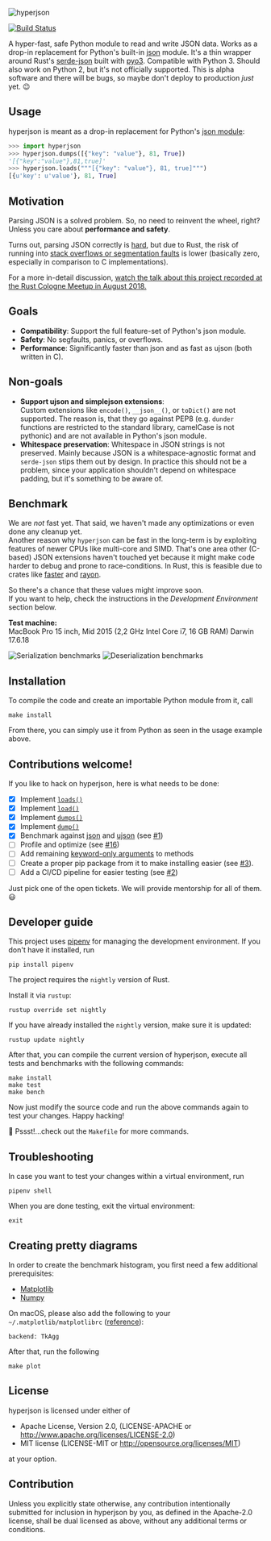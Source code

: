 ![hyperjson](assets/logo.gif)

[![Build Status](https://travis-ci.org/mre/hyperjson.svg?branch=master)](https://travis-ci.org/mre/hyperjson)

A hyper-fast, safe Python module to read and write JSON data. Works as a
drop-in replacement for Python's built-in
[json](https://docs.python.org/3/library/json.html) module. It's a thin wrapper
around Rust's [serde-json](https://github.com/serde-rs/json) built with
[pyo3](https://github.com/PyO3/pyo3). Compatible with Python 3. Should also work
on Python 2, but it's not officially supported. This is alpha software and there will be bugs, so maybe don't deploy to production *just* yet. :wink:

## Usage

hyperjson is meant as a drop-in replacement for Python's [json
module](https://docs.python.org/3/library/json.html):  

```python
>>> import hyperjson 
>>> hyperjson.dumps([{"key": "value"}, 81, True])
'[{"key":"value"},81,true]'
>>> hyperjson.loads("""[{"key": "value"}, 81, true]""")
[{u'key': u'value'}, 81, True]
```

## Motivation

Parsing JSON is a solved problem. So, no need to reinvent the wheel, right?  
Unless you care about **performance and safety**.

Turns out, parsing JSON correctly is [hard](http://seriot.ch/parsing_json.php), but due to Rust, the risk of running
into [stack overflows or segmentation faults](https://github.com/esnme/ultrajson/issues) is lower (basically zero, especially in comparison to C implementations).

For a more in-detail discussion, [watch the talk about this project recorded at the Rust Cologne Meetup in August 2018.](https://media.ccc.de/v/rustcologne.2018.08.hyperjson)

## Goals

* **Compatibility**: Support the full feature-set of Python's json module.
* **Safety**: No segfaults, panics, or overflows.
* **Performance**: Significantly faster than json and as fast as ujson (both written in C).

## Non-goals

* **Support ujson and simplejson extensions**:  
  Custom extensions like `encode()`, `__json__()`, or `toDict()` are not
  supported. The reason is, that they go against PEP8 (e.g. `dunder` functions
  are restricted to the standard library, camelCase is not pythonic) and are not
  available in Python's json module.
* **Whitespace preservation**: Whitespace in JSON strings is not preserved.
  Mainly because JSON is a whitespace-agnostic format and `serde-json` stips
  them out by design. In practice this should not be a problem, since your
  application shouldn't depend on whitespace padding, but it's something to be
  aware of.

## Benchmark

We are *not* fast yet. That said, we haven't made any optimizations or even done
any cleanup yet.  
Another reason why `hyperjson` can be fast in the long-term is by exploiting
features of newer CPUs like multi-core and SIMD. That's one area other (C-based)
JSON extensions haven't touched yet because it might make code harder to debug
and prone to race-conditions. In Rust, this is feasible due to crates like
[faster](https://github.com/AdamNiederer/faster) and
[rayon](https://github.com/nikomatsakis/rayon).

So there's a chance that these values might improve soon.  
If you want to help, check the instructions in the *Development Environment* section below.

**Test machine:**  
MacBook Pro 15 inch, Mid 2015 (2,2 GHz Intel Core i7, 16 GB RAM) Darwin 17.6.18

![Serialization benchmarks](assets/serialize.png)
![Deserialization benchmarks](assets/deserialize.png)

## Installation

To compile the code and create an importable Python module from it, call  

```
make install
```

From there, you can simply use it from Python as seen in the usage example above.

## Contributions welcome!

If you like to hack on hyperjson, here is what needs to be done:

- [X] Implement [`loads()`](https://docs.python.org/3/library/json.html#json.loads)
- [X] Implement [`load()`](https://docs.python.org/3/library/json.html#json.load)
- [X] Implement [`dumps()`](https://docs.python.org/3/library/json.html#json.dumps)
- [X] Implement [`dump()`](https://docs.python.org/3/library/json.html#json.dump)
- [X] Benchmark against [json](https://docs.python.org/3/library/json.html) and
  [ujson](https://github.com/esnme/ultrajson/) (see [#1](https://github.com/mre/hyperjson/issues/1))
- [ ] Profile and optimize (see [#16](https://github.com/mre/hyperjson/issues/16))
- [ ] Add remaining [keyword-only arguments](https://docs.python.org/3/library/json.html#basic-usage) to methods
- [ ] Create a proper pip package from it to make installing easier (see [#3](https://github.com/mre/hyperjson/issues/3)).
- [ ] Add a CI/CD pipeline for easier testing (see [#2](https://github.com/mre/hyperjson/issues/2))

Just pick one of the open tickets. We will provide mentorship for all of them. :smiley:


## Developer guide
This project uses [pipenv](https://docs.pipenv.org/) for managing the development environment. If you don't have it installed, run

```
pip install pipenv
```

The project requires the `nightly` version of Rust.

Install it via `rustup`:

```
rustup override set nightly
```

If you have already installed the `nightly` version, make sure it is updated:

```
rustup update nightly
```

After that, you can compile the current version of hyperjson, execute all tests and benchmarks with the following commands:

```
make install
make test
make bench
```

Now just modify the source code and run the above commands again to test your changes. Happy hacking!

🤫 Pssst!...check out the `Makefile` for more commands.

## Troubleshooting

In case you want to test your changes within a virtual environment, run

```
pipenv shell
```

When you are done testing, exit the virtual environment:

```
exit
```

## Creating pretty diagrams

In order to create the benchmark histogram, you first need a few additional prerequisites:

* [Matplotlib](https://matplotlib.org/)
* [Numpy](http://www.numpy.org/)

On macOS, please also add the following to your `~/.matplotlib/matplotlibrc` ([reference](https://markhneedham.com/blog/2018/05/04/python-runtime-error-osx-matplotlib-not-installed-as-framework-mac/)):

```
backend: TkAgg
```

After that, run the following

```
make plot
```

## License

hyperjson is licensed under either of

* Apache License, Version 2.0, (LICENSE-APACHE or
  http://www.apache.org/licenses/LICENSE-2.0)
* MIT license (LICENSE-MIT or http://opensource.org/licenses/MIT)

at your option.

## Contribution

Unless you explicitly state otherwise, any contribution intentionally submitted
for inclusion in hyperjson by you, as defined in the Apache-2.0 license, shall
be dual licensed as above, without any additional terms or conditions.
